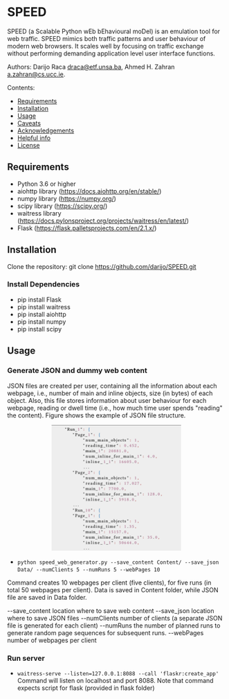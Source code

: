 # SPEED
SPEED (a Scalable Python wEb bEhavioural moDel) is an emulation tool for web traffic. SPEED mimics both traffic patterns and user behaviour of modern web browsers. It scales well by focusing on traffic exchange without performing demanding application level user interface functions.

Authors: Darijo Raca <draca@etf.unsa.ba>, Ahmed H. Zahran <a.zahran@cs.ucc.ie>.



Contents:

- [Requirements](#requirements)
- [Installation](#installation)
- [Usage](#usage)
- [Caveats](#caveats)
- [Acknowledgements](#acknowledgements)
- [Helpful info](#helpful-info)
- [License](#license)


## Requirements

- Python 3.6 or higher
- aiohttp library (https://docs.aiohttp.org/en/stable/)
- numpy library (https://numpy.org/)
- scipy library (https://scipy.org/)
- waitress library (https://docs.pylonsproject.org/projects/waitress/en/latest/)
- Flask (https://flask.palletsprojects.com/en/2.1.x/)

## Installation

   Clone the repository: git clone https://github.com/darijo/SPEED.git
   
   ### Install Dependencies
   - pip install Flask
   - pip install waitress
   - pip install aiohttp
   - pip install numpy
   - pip install scipy
   
   
## Usage

### Generate JSON and dummy web content

JSON files are created per user, containing all the information about each webpage, i.e., number of main and inline objects, size (in bytes) of each object. Also, this file stores information about user behaviour for each webpage, reading or dwell time (i.e., how much time user spends "reading" the content). Figure shows the example of JSON file structure.

<center><img src="json_example.png" alt="json example" width="300"/></center>


   - `python speed_web_generator.py --save_content Content/ --save_json Data/ --numClients 5 --numRuns 5 --webPages 10`
     
   Command creates 10 webpages per client (five clients), for five runs (in total 50 webpages per client). Data is saved in Content folder, while JSON file are saved in Data folder.
   
   --save_content                location where to save web content
   --save_json                   location where to save JSON files
   --numClients                  number of clients (a separate JSON file is generated for each client)
   --numRuns                     the number of planned runs to generate random page sequences for subsequent runs.
   --webPages                    number of webpages per client
   
### Run server

   - `waitress-serve --listen=127.0.0.1:8088 --call 'flaskr:create_app'`
   Command will listen on localhost and port 8088. Note that command expects script for flask (provided in flask folder)

